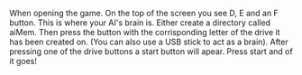 When opening the game. On the top of the screen you see D, E and an F button. This is where your AI's brain is. Either create a directory called aiMem. Then press the button with the corrisponding letter of the drive it has been created on. (You can also use a USB stick to act as a brain). After pressing one of the drive buttons a start button will apear. Press start and of it goes!
